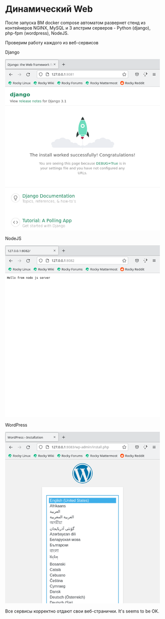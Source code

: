# Динамический Web
После запуска ВМ docker compose автоматом развернет стенд из контейнеров NGINX, MySQL и 3 апстрим серверов - Python (django), php-fpm (wordpress), NodeJS. 

Проверим работу каждого из веб-сервисов

Django

![site](./images/1.png)

NodeJS

![site](./images/2.png)

WordPress

![site](./images/3.png)

Все сервисы корректно отдают свои веб-странички. It's seems to be OK.